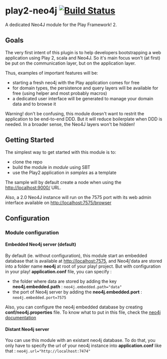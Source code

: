 # play2-neo4j [![Build Status](https://travis-ci.org/sim51/play2-neo4j.png?branch=master)](https://travis-ci.org/sim51/play2-neo4j)

A dedicated Neo4J module for the Play Framework! 2.


## Goals

The very first intent of this plugin is to help developers bootstrapping a web application using Play 2, scala and Neo4J. So it's main focus won't (at first) be put on the communication layer, but on the application layer.

Thus, examples of important features will be:

* starting a fresh neo4j with the Play application comes for free
* for domain types, the persistence and query layers will be available for free (using helper and most probably macros)
* a dedicated user interface will be generated to manage your domain data and to browse it

Warning! don't be confusing, this module doesn't want to restrit the application to be end-to-end DDD. But it will reduce boilerplate when DDD is needed. In a broader sense, the Neo4J layers won't be hidden!

## Getting Started

The simplest way to get started with this module is to:

* clone the repo
* build the module in *module* using SBT
* use the Play2 application in *samples* as a template

The sample will by default create a node when using the [http://localhost:9000/](http://localhost:9000/) URL. 

Also, a 2.0 Neo4J instance will run on the 7575 port with its web admin interface available on [http://localhost:7575/browser](http://localhost:7575/browser)

## Configuration

### Module configuration

#### Embedded Neo4j server (default)

By default (ie. without configuration), this module start an embedded database that is available at [http://localhost:7575](http://localhost:7575), and Neo4j'data are stored into a folder name **neo4j** at root of your play! project.
But with configuration in your play! **application.conf** file, you can specify :

* the folder where data are stored by adding the key **neo4j.embedded.path** : `neo4j.embedded.path="data"`
* the port of Neo4j server by adding the **neo4j.embedded.port** : `neo4j.embedded.port=7575`

Also, you can configure the neo4j embedded database by creating **conf/neo4j.properties** file. To know what to put in this file, check the [neo4j documentation](http://docs.neo4j.org/chunked/milestone/server-configuration.html)

#### Distant Neo4j server

You can use this module with an existant neo4j database.
To do that, you only have to specify the url of your neo4j instance into **application.conf** like that : `neo4j.url="http://localhost:7474"`

